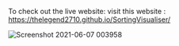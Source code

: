 To check out the live website: visit this website : https://thelegend2710.github.io/SortingVisualiser/

![Screenshot 2021-06-07 003958](https://user-images.githubusercontent.com/61859686/120937089-197ad900-c729-11eb-856f-00dc41c56f49.png)
